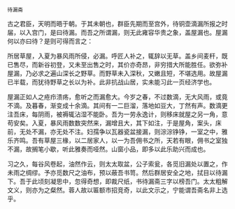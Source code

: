     待漏斋 

   古之君臣，天明而晤于朝。于其未朝也，群臣先期而至宫外，待铜壶滴漏所报之时届，以入宫门，是曰待漏。而吾之所谓漏，则无此雍容华贵之象，盖屋漏也。屋漏何以亦曰待？是则可得而言之：

   所居草屋，入夏为暴风雨所侵，必漏。呼匠人补之，辄辞以无草。盖乡间麦秆，既已售尽，而新谷初登，又未至出售之时，其价亦奇昂，非穷措大所能胜任。欲弥补屋漏，乃必求之遍山深长之野草。而野草未入深秋，又嫩且短，不堪选用。故屋漏已半载，而犹待野草之长以为补。此非抗战山居，实未能习此一页经济学也。

   屋漏正如人之疮疖溃疡，愈听之而漏愈大。今岁之春，不过数滴，无大风雨，或竟不滴。及暮春，渐变成十余滴。其间有一二巨溜，落地如豆大，丁然有声。数滴更注吾床，每阴雨，被褥辄沾湿不能卧。吾为一劳永逸计，则移床就屋之另一角，意苟安矣。入夏，暴风雨数数突然来，漏增且大，其下如注，于是屋角，案头，床前，无处不漏，亦无处不注。妇孺争以瓦器瓷盆接漏，则淙淙铮铮，一室之中，雅乐齐鸣。吾有草屋三椽，以二居家人，以一为吾佣书之所，天若有眼，佣书之室独不漏，故搁笔小歇，听此雅奏而哑然。山窗小品，即多以此乐助兴而成也。

   习之久，每谷风卷起，油然作云，则太太取盆，公子索瓮，各觅旧漏处以置之，作未雨之绸缪。予亦觅数尺之油布，预以蔽吾书笥。然后群居安全之地，拭目以待漏下。吾于此顷刻凝思中，忽得奇想，即裁尺纸，书待漏斋三字以榜吾门。太太粗解文义，则亦为之粲然。蓉人故以匾额市招竞奇，以此文示之，宁能谓吾斋名非上选乎。

